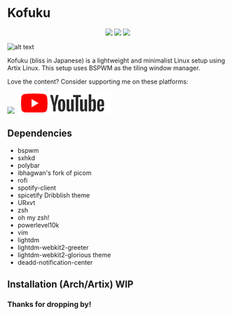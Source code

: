 # Kofuku
<p align="center">
  <img src="https://img.shields.io/badge/MAINTAINED-YES-green?style=for-the-badge">
  <img src="https://img.shields.io/badge/LICENSE-MIT-blue?style=for-the-badge">
  <img src="https://img.shields.io/badge/LINUX-YES-yellow?style=for-the-badge">
</p>

![alt text](https://raw.githubusercontent.com/VaughnValle/kofuku/master/images/teh2.png "Preview")

Kofuku (bliss in Japanese) is a lightweight and minimalist Linux setup using Artix Linux. This setup uses BSPWM as the tiling window manager.


Love the content? Consider supporting me on these platforms:


[![](https://c5.patreon.com/external/logo/become_a_patron_button.png)](https://www.patreon.com/sudo_rice)
[![](https://raw.githubusercontent.com/VaughnValle/demo/master/yt-badge.png)](https://www.youtube.com/sudo_rice)

## Dependencies
* bspwm
* sxhkd 
* polybar 
* ibhagwan's fork of picom
* rofi
* spotify-client
* spicetify Dribblish theme
* URxvt
* zsh
* oh my zsh!
* powerlevel10k
* vim
* lightdm
* lightdm-webkit2-greeter
* lightdm-webkit2-glorious theme
* deadd-notification-center

## Installation (Arch/Artix) WIP

### Thanks for dropping by! 
